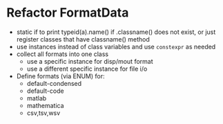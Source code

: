 # Refactor FormatData

* static if to print typeid(a).name() if .classname() does not exist, or just register classes that have classname() method
* use instances instead of class variables and use `constexpr` as needed
* collect all formats into one class
   * use a specific instance for disp/mout format
   * use a different specific instance for file i/o
* Define formats (via ENUM) for:
   * default-condensed
   * default-code
   * matlab
   * mathematica
   * csv,tsv,wsv 
